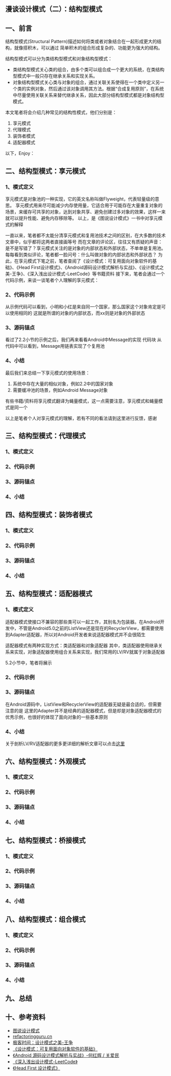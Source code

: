 ## 漫谈设计模式（二）：结构型模式

## 一、前言

结构型模式(Structural Pattern)描述如何将类或者对象结合在一起形成更大的结构，就像搭积木，可以通过 简单积木的组合形成复杂的、功能更为强大的结构。

结构型模式可以分为类结构型模式和对象结构型模式：

- 类结构型模式关心类的组合，由多个类可以组合成一个更大的系统，在类结构型模式中一般只存在继承关系和实现关系。
- 对象结构型模式关心类与对象的组合，通过关联关系使得在一个类中定义另一个类的实例对象，然后通过该对象调用其方法。根据“合成复用原则”，在系统中尽量使用关联关系来替代继承关系，因此大部分结构型模式都是对象结构型模式。

本文笔者将会介绍几种常见的结构性模式，他们分别是：
1. 享元模式
2. 代理模式
3. 装饰者模式
4. 适配器模式

以下，Enjoy：

## 二、结构型模式：享元模式

### 1、模式定义

享元模式是对象池的一种实现，它的英文名称叫做Flyweight，代表轻量级的意思。
享元模式用来尽可能减少内存使用量，它适合用于可能存在大量重复对象的场景，来缓存可共享的对象，达到对象共享、避免创建过多对象的效果，这样一来就可以提升性能、避免内存移除等。
以上，是《图说设计模式》一书中对享元模式的解释

一直以来，笔者都不太能分清享元模式和复用池技术之间的区别，在大多数的技术文章中，似乎都将这两者直接画等号
而在文章的评论区，往往又有质疑的声音：是不是写错了？享元模式关注的是对象的内部状态和外部状态，不单单是复用池。每每看到类似评论，笔者都一脸问号：什么叫做对象的内部状态和外部状态？
为此，在享元模式下笔之前，笔者查阅了《设计模式：可复用面向对象软件的基础》、《Head First设计模式》、《Android源码设计模式解析与实战》、《设计模式之美-王争》、《深入浅出设计模式-LeetCode》等书籍资料
接下来，笔者会通过一个代码示例，来谈一谈笔者个人理解的享元模式：

### 2、代码示例

从示例代码可以看到，小明和小红是来自同一个国家，那么国家这个对象肯定是可以使用相同的
这就是所谓的对象的内部状态，而xx则是对象的外部状态

### 3、源码锚点

看过了2.2小节的示例之后，我们再来看看Android中Message的实现
代码块
从代码中可以看到，Message用链表实现了个复用池

### 4、小结

最后我们来总结一下享元模式的使用场景：
1. 系统中存在大量的相似对象，例如2.2中的国家对象
2. 需要缓冲池的场景，例如Android Message对象

有些书籍/资料将享元模式翻译为蝇量模式，这一点需要注意，享元模式和蝇量模式是同一个

以上是笔者个人对享元模式的理解，若有不同的看法请到这里进行反馈，感谢

## 三、结构型模式：代理模式

### 1、模式定义

### 2、代码示例

### 3、源码锚点

### 4、小结

## 四、结构型模式：装饰者模式

### 1、模式定义

### 2、代码示例

### 3、源码锚点

### 4、小结

## 五、结构型模式：适配器模式

### 1、模式定义

适配器模式使接口不兼容的那些类可以一起工作，其别名为包装器。在Android开发中，不管是Android5.0之前的ListView还是现在的RecyclerView，都需要使用到Adapter适配器，所以对Android开发者来说适配器模式并不会很陌生

适配器模式有两种实现方式：类适配器和对象适配器
其中，类适配器使用继承关系来实现，对象适配器使用组合关系来实现，我们常用的LV/RV就属于对象适配器

5.2小节中，笔者将展示

### 2、代码示例

### 3、源码锚点

在Android源码中，ListView和RecyclerView的适配器无疑是最合适的，但需要注意的是
这里的Adapter并不是经典的适配器模式，但是却是对象适配器模式的优秀示例，也很好的体现了面向对象的一些基本原则

### 4、小结

关于剖析LV/RV适配器的更多更详细的解析文章可以点击[这里](https://www.kancloud.cn/alex_wsc/android_framework/502061)

## 六、结构型模式：外观模式

### 1、模式定义

### 2、代码示例

### 3、源码锚点

### 4、小结

## 七、结构型模式：桥接模式

### 1、模式定义

### 2、代码示例

### 3、源码锚点

### 4、小结

## 八、结构型模式：组合模式

### 1、模式定义

### 2、代码示例

### 3、源码锚点

### 4、小结

## 九、总结

## 十、参考资料

- [图说设计模式](https://design-patterns.readthedocs.io/zh_CN/latest/index.html)
- [refactoringguru.cn](https://refactoringguru.cn/design-patterns)
- [极客时间：设计模式之美-王争](https://time.geekbang.org/column/intro/250)
- [《设计模式：可复用面向对象软件的基础》](https://item.jd.com/12623588.html)
- [《Android 源码设计模式解析与实战》-何红辉 / 关爱民](https://item.jd.com/11793928.html)
- [《深入浅出设计模式-LeetCode》](https://leetcode-cn.com/leetbook/detail/design-patterns/)
- [《Head First 设计模式》](https://item.jd.com/10100236.html)